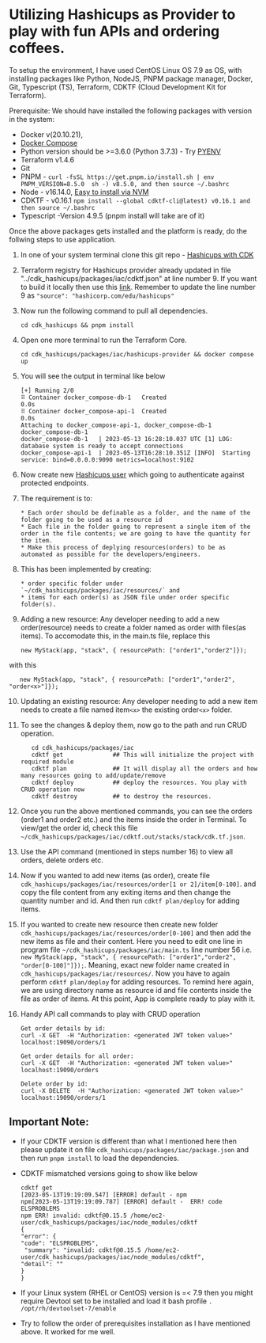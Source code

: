 # Utilizing Hashicups as Provider to play with fun APIs and ordering coffees.

To setup the environment, I have used CentOS Linux OS 7.9 as OS, with installing packages like Python, NodeJS, PNPM package manager, Docker, Git, Typescript (TS), Terraform, CDKTF (Cloud Development Kit for Terraform). 

Prerequisite:
We should have installed the following packages with version in the system:

* Docker v(20.10.21), 
* [Docker Compose](https://gist.github.com/npearce/6f3c7826c7499587f00957fee62f8ee9)
* Python version should be >=3.6.0 (Python 3.7.3) - Try [PYENV](https://realpython.com/intro-to-pyenv/)
* Terraform v1.4.6
* Git
* PNPM - `curl -fsSL https://get.pnpm.io/install.sh | env PNPM_VERSION=8.5.0  sh -) v8.5.0, and then source ~/.bashrc`
* Node - v16.14.0, [Easy to install via NVM](https://tecadmin.net/install-nvm-on-amazon-linux/) 
* CDKTF - v0.16.1 `npm install --global cdktf-cli@latest) v0.16.1 and then source ~/.bashrc`
* Typescript -Version 4.9.5 (pnpm install will take are of it)

 Once the above packages gets installed and the platform is ready, do the follwing steps to use application.

1) In one of your system terminal clone this git repo - [Hashicups with CDK](https://github.com/byomkesh99/cdk_hashicups.git)
2) Terraform registry for Hashicups provider already updated in file "../cdk_hashicups/packages/iac/cdktf.json" at line number 9. If you want to build it locally then use this [link](https://developer.hashicorp.com/terraform/tutorials/providers/provider-use#install-hashicups-provider). Remember to update the line number 9 as `"source": "hashicorp.com/edu/hashicups"`
3) Now run the following command to pull all dependencies.

       cd cdk_hashicups && pnpm install
4) Open one more terminal to run the Terraform Core. 

       cd cdk_hashicups/packages/iac/hashicups-provider && docker compose up
            
5) You will see the output in terminal like below

       [+] Running 2/0
       ⠿ Container docker_compose-db-1   Created                                                                       0.0s
       ⠿ Container docker_compose-api-1  Created                                                                       0.0s
       Attaching to docker_compose-api-1, docker_compose-db-1
       docker_compose-db-1   
       docker_compose-db-1   | 2023-05-13 16:28:10.037 UTC [1] LOG:  database system is ready to accept connections
       docker_compose-api-1  | 2023-05-13T16:28:10.351Z [INFO]  Starting service: bind=0.0.0.0:9090 metrics=localhost:9102

           
6) Now create new [Hashicups user](https://developer.hashicorp.com/terraform/tutorials/providers/provider-use#create-new-hashicups-user) which going to authenticate against protected endpoints.
7) The requirement is to:


       * Each order should be definable as a folder, and the name of the folder going to be used as a resource id
       * Each file in the folder going to represent a single item of the order in the file contents; we are going to have the quantity for the item.
       * Make this process of deplying resources(orders) to be as automated as possible for the developers/engineers.


8) This has been implemented by creating:

       * order specific folder under `~/cdk_hashicups/packages/iac/resources/` and 
       * items for each order(s) as JSON file under order specific folder(s). 
       
9) Adding a new resource: Any developer needing to add a new order(resource) needs to create a folder named as order<x> with files(as items). To accomodate this, in the main.ts file, replace this
    
       new MyStack(app, "stack", { resourcePath: ["order1","order2"]});
    
with this 
    
       new MyStack(app, "stack", { resourcePath: ["order1","order2", "order<x>"]});
    
10) Updating an existing resource: Any developer needing to add a new item needs to create a file named item`<x>` the existing order`<x>` folder. 
11) To see the changes & deploy them, now go to the path and run CRUD operation.  
    
           
           cd cdk_hashicups/packages/iac
           cdktf get              ## This will initialize the project with required module
           cdktf plan             ## It will display all the orders and how many resources going to add/update/remove
           cdktf deploy           ## deploy the resources. You play with CRUD operation now
           cdktf destroy          ## to destroy the resources. 
           
             
12) Once you run the above mentioned commands, you can see the orders (order1 and order2 etc.) and the items inside the order in Terminal. To view/get the order id, check this file `~/cdk_hashicups/packages/iac/cdktf.out/stacks/stack/cdk.tf.json`.
13) Use the API command (mentioned in steps number 16) to view all orders, delete orders etc.
14) Now if you wanted to add new items (as order), create file `cdk_hashicups/packages/iac/resources/order[1 or 2]/item[0-100]`. and copy the file content from any exiting items and then change the quantity number and id. And then run `cdktf plan/deploy` for adding items.
15) If you wanted to create new resource then create new folder `cdk_hashicups/packages/iac/resources/order[0-100]` and then add the new items as file and their content. Here you need to edit one line in program file `~/cdk_hashicups/packages/iac/main.ts` line number 56 i.e.  `new MyStack(app, "stack", { resourcePath: ["order1","order2", "order[0-100]"]});`. Meaning, exact new folder name created in `cdk_hashicups/packages/iac/resources/`. Now you have to again perform `cdktf plan/deploy` for adding resources. To remind here again, we are using directory name as resource id and file contents inside the file as order of items. At this point, App is complete ready to play with it.
16) Handy API call commands to play with CRUD operation
        
        Get order details by id:
        curl -X GET  -H "Authorization: <generated JWT token value>" localhost:19090/orders/1

        Get order details for all order:
        curl -X GET  -H "Authorization: <generated JWT token value>" localhost:19090/orders

        Delete order by id:
        curl -X DELETE  -H "Authorization: <generated JWT token value>" localhost:19090/orders/1

## Important Note:
 - If your CDKTF version is different than what I mentioned here then please update it on file `cdk_hashicups/packages/iac/package.json` and then run `pnpm install` to load the dependencies.
 - CDKTF mismatched versions going to show like below
     
       cdktf get
       [2023-05-13T19:19:09.547] [ERROR] default - npm
       npm[2023-05-13T19:19:09.787] [ERROR] default -  ERR! code ELSPROBLEMS
       npm ERR! invalid: cdktf@0.15.5 /home/ec2-user/cdk_hashicups/packages/iac/node_modules/cdktf
       {
       "error": {
       "code": "ELSPROBLEMS",
        "summary": "invalid: cdktf@0.15.5 /home/ec2-user/cdk_hashicups/packages/iac/node_modules/cdktf",
       "detail": ""
       }
       }
 - If your Linux system (RHEL or CentOS) version is =< 7.9 then you might require Devtool set to be installed and load it bash profile `. /opt/rh/devtoolset-7/enable`
 - Try to follow the order of prerequisites installation as I have mentioned above. It worked for me well.
